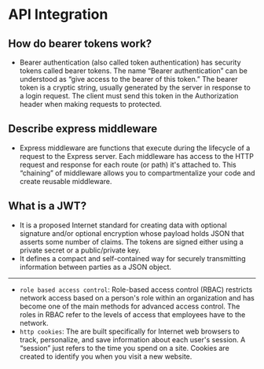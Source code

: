# API Integration

## How do bearer tokens work?

- Bearer authentication (also called token authentication) has security tokens called bearer tokens. The name “Bearer authentication” can be understood as “give access to the bearer of this token.” The bearer token is a cryptic string, usually generated by the server in response to a login request. The client must send this token in the Authorization header when making requests to protected.

## Describe express middleware

- Express middleware are functions that execute during the lifecycle of a request to the Express server. Each middleware has access to the HTTP request and response for each route (or path) it's attached to. This “chaining” of middleware allows you to compartmentalize your code and create reusable middleware.

## What is a JWT?

- It is a proposed Internet standard for creating data with optional signature and/or optional encryption whose payload holds JSON that asserts some number of claims. The tokens are signed either using a private secret or a public/private key.
- It defines a compact and self-contained way for securely transmitting information between parties as a JSON object.

---

- `role based access control`: Role-based access control (RBAC) restricts network access based on a person's role within an organization and has become one of the main methods for advanced access control. The roles in RBAC refer to the levels of access that employees have to the network.
- `http cookies`: The are built specifically for Internet web browsers to track, personalize, and save information about each user's session. A “session” just refers to the time you spend on a site. Cookies are created to identify you when you visit a new website.
